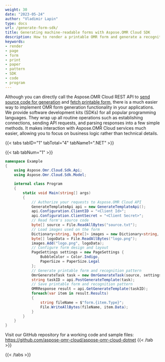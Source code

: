 ```yaml
---
weight: 30
date: "2023-05-24"
author: "Vladimir Lapin"
type: docs
url: /generate-form-sdk/
title: Generating machine-readable forms with Aspose.OMR Cloud SDK
description: How to render a printable OMR form and generate a recognition pattern file for Aspose.OMR engine.
keywords:
- render
- page
- form
- print
- paper
- pattern
- SDK
- code
- program
---
```


Although you can directly call the Aspose.OMR Cloud REST API to [send source code for generation](/omr/send-form-source-for-generation/) and [fetch printable form](/omr/fetch-printable-form/), there is a much easier way to implement OMR form generation functionality in your applications. We provide software development kits (SDKs) for all popular programming languages. They wrap up all routine operations such as establishing connections, sending API requests, and parsing responses into a few simple methods. It makes interaction with Aspose.OMR Cloud services much easier, allowing you to focus on business logic rather than technical details.

{{< tabs tabID="1" tabTotal="4" tabName1=".NET" >}}

{{< tab tabNum="1" >}}
```csharp
namespace Example
{
	using Aspose.Omr.Cloud.Sdk.Api;
	using Aspose.Omr.Cloud.Sdk.Model;

	internal class Program
	{
		static void Main(string[] args)
		{
			// Authorize your requests to Aspose.OMR Cloud API
			GenerateTemplateApi api = new GenerateTemplateApi();
			api.Configuration.ClientID = "<Client Id>";
			api.Configuration.ClientSecret = "<Client Secret>";
			// Read form's source code
			byte[] source = File.ReadAllBytes("source.txt");
			// Load images used on the form
			Dictionary<string, byte[]> images = new Dictionary<string, byte[]>();
			byte[] logoData = File.ReadAllBytes("logo.png");
			images.Add("logo.png", logoData);
			// Configure form design and layout
			PageSettings settings = new PageSettings {
				BubbleColor = Color.Indigo,
				PaperSize = PaperSize.Legal
			};
			// Generate printable form and recognition pattern
			OmrGenerateTask task = new OmrGenerateTask(source, settings, images);
			string taskID = api.PostGenerateTemplate(task);
			// Save printable form and recognition pattern
			OMRResponse result = api.GetGenerateTemplate(taskID);
			foreach(var item in result.Results)
			{
				string fileName = $"form.{item.Type}";
				File.WriteAllBytes(fileName, item.Data);
			}
		}
	}
}
```

Visit our GitHub repository for a working code and sample files: https://github.com/aspose-omr-cloud/aspose-omr-cloud-dotnet
{{< /tab >}}

{{< /tabs >}}
